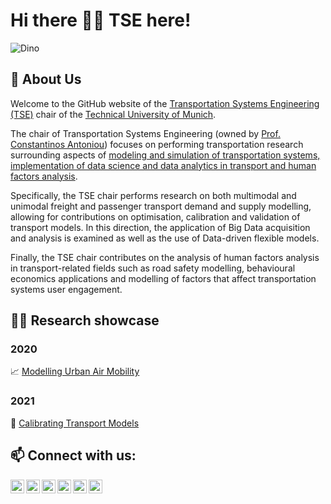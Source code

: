 <!--

**Here are some ideas to get you started:**

🙋‍♀️ A short introduction - what is your organization all about?
🌈 Contribution guidelines - how can the community get involved?
👩‍💻 Useful resources - where can the community find your docs? Is there anything else the community should know?
🍿 Fun facts - what does your team eat for breakfast?
🧙 Remember, you can do mighty things with the power of [Markdown](https://docs.github.com/github/writing-on-github/getting-started-with-writing-and-formatting-on-github/basic-writing-and-formatting-syntax)
-->




# Hi there 👋🏻 TSE here!

![Dino](https://media-exp1.licdn.com/dms/image/C511BAQE0YEatpXfVog/company-background_10000/0/1580765417610?e=1656338400&v=beta&t=IYXnvK2UQD12IHel2zS-aPnZef7LhKmzj2S5_o9SQ7w)

## 🏫 About Us

Welcome to the GitHub website of the [Transportation Systems Engineering (TSE)](https://www.mos.ed.tum.de/en/vvs/home/) chair of the [Technical University of Munich](https://www.tum.de/).

The chair of Transportation Systems Engineering (owned by [Prof. Constantinos Antoniou](https://www.mos.ed.tum.de/en/vvs/mitarbeiter/constantinos-antoniou/)) focuses on performing transportation research surrounding aspects of [modeling and simulation of transportation systems, implementation of data science and data analytics in transport and human factors analysis](https://www.mos.ed.tum.de/en/vvs/research/research-groups/).

Specifically, the TSE chair performs research on both multimodal and unimodal freight and passenger transport demand and supply modelling, allowing for contributions on optimisation, calibration and validation of transport models. In this direction, the application of Big Data acquisition and analysis is examined as well as the use of Data-driven flexible models.

Finally, the TSE chair contributes on the analysis of human factors analysis in transport-related fields such as road safety modelling, behavioural economics applications and modelling of factors that affect transportation systems user engagement.

## 👨‍🏫 Research showcase
### 2020
📈 [Modelling Urban Air Mobility](https://www.mos.ed.tum.de/en/vvs/forschung/schaukasten/calibrating-transport-models/)
### 2021
🚁 [Calibrating Transport Models](https://www.mos.ed.tum.de/en/vvs/forschung/schaukasten/modeling-urban-air-mobility/)


## 📫 Connect with us:
[<img align="left" alt="codeSTACKr | LinkedIn" width="22px" src="https://cdn.jsdelivr.net/npm/simple-icons@v3/icons/linkedin.svg" />][linkedin]
[<img align="left" alt="codeSTACKr | Gmail" width="22px" src="https://cdn.jsdelivr.net/npm/simple-icons@v3/icons/gmail.svg" />][gmail]
[<img align="left" alt="codeSTACKr | Facebook" width="22px" src="https://cdn.jsdelivr.net/npm/simple-icons@v3/icons/facebook.svg" />][facebook]

[<img align="left" alt="codeSTACKr | Instagram" width="22px" src="https://cdn.jsdelivr.net/npm/simple-icons@v3/icons/instagram.svg" />][instagram]
[<img align="left" alt="codeSTACKr | YouTube" width="22px" src="https://cdn.jsdelivr.net/npm/simple-icons@v3/icons/youtube.svg" />][youtube]
[<img align="left" alt="codeSTACKr | Twitter" width="22px" src="https://cdn.jsdelivr.net/npm/simple-icons@v3/icons/twitter.svg" />][twitter]


[linkedin]: https://www.linkedin.com/company/tum-chair-of-transportation-systems-engineering-tse/
[gmail]: mailto:c.antoniou@tum.de
[facebook]: https://www.facebook.com/

[instagram]: https://instagram.com/
[youtube]: https://youtube.com/
[twitter]: https://twitter.com/

<br />
